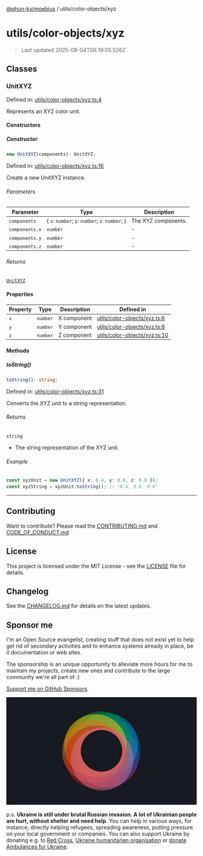 [@phun-ky/moebius](../../README.md) / utils/color-objects/xyz

# utils/color-objects/xyz

> Last updated 2025-08-04T06:19:05.526Z

##

## Classes

### UnitXYZ

Defined in: [utils/color-objects/xyz.ts:4](https://github.com/phun-ky/moebius/blob/main/src/utils/color-objects/xyz.ts#L4)

Represents an XYZ color unit.

#### Constructors

##### Constructor

```ts
new UnitXYZ(components): UnitXYZ;
```

Defined in: [utils/color-objects/xyz.ts:16](https://github.com/phun-ky/moebius/blob/main/src/utils/color-objects/xyz.ts#L16)

Create a new UnitXYZ instance.

###### Parameters

| Parameter      | Type                                             | Description         |
| -------------- | ------------------------------------------------ | ------------------- |
| `components`   | { `x`: `number`; `y`: `number`; `z`: `number`; } | The XYZ components. |
| `components.x` | `number`                                         | -                   |
| `components.y` | `number`                                         | -                   |
| `components.z` | `number`                                         | -                   |

###### Returns

[`UnitXYZ`](#unitxyz)

#### Properties

| Property           | Type     | Description | Defined in                                                                                                       |
| ------------------ | -------- | ----------- | ---------------------------------------------------------------------------------------------------------------- |
| <a id="x"></a> `x` | `number` | X component | [utils/color-objects/xyz.ts:6](https://github.com/phun-ky/moebius/blob/main/src/utils/color-objects/xyz.ts#L6)   |
| <a id="y"></a> `y` | `number` | Y component | [utils/color-objects/xyz.ts:8](https://github.com/phun-ky/moebius/blob/main/src/utils/color-objects/xyz.ts#L8)   |
| <a id="z"></a> `z` | `number` | Z component | [utils/color-objects/xyz.ts:10](https://github.com/phun-ky/moebius/blob/main/src/utils/color-objects/xyz.ts#L10) |

#### Methods

##### toString()

```ts
toString(): string;
```

Defined in: [utils/color-objects/xyz.ts:31](https://github.com/phun-ky/moebius/blob/main/src/utils/color-objects/xyz.ts#L31)

Converts the XYZ unit to a string representation.

###### Returns

`string`

- The string representation of the XYZ unit.

###### Example

```ts
const xyzUnit = new UnitXYZ({ x: 0.4, y: 0.6, z: 0.8 });
const xyzString = xyzUnit.toString(); // "0.4, 0.6, 0.8"
```

---

## Contributing

Want to contribute? Please read the [CONTRIBUTING.md](https://github.com/phun-ky/moebius/blob/main/CONTRIBUTING.md) and [CODE_OF_CONDUCT.md](https://github.com/phun-ky/moebius/blob/main/CODE_OF_CONDUCT.md)

## License

This project is licensed under the MIT License - see the [LICENSE](https://github.com/phun-ky/moebius/blob/main/LICENSE) file for details.

## Changelog

See the [CHANGELOG.md](https://github.com/phun-ky/moebius/blob/main/CHANGELOG.md) for details on the latest updates.

## Sponsor me

I'm an Open Source evangelist, creating stuff that does not exist yet to help get rid of secondary activities and to enhance systems already in place, be it documentation or web sites.

The sponsorship is an unique opportunity to alleviate more hours for me to maintain my projects, create new ones and contribute to the large community we're all part of :)

[Support me on GitHub Sponsors](https://github.com/sponsors/phun-ky).

![logo](https://github.com/phun-ky/moebius/blob/main/public/images/logo/logo-ring.png?raw=true)

p.s. **Ukraine is still under brutal Russian invasion. A lot of Ukrainian people are hurt, without shelter and need help**. You can help in various ways, for instance, directly helping refugees, spreading awareness, putting pressure on your local government or companies. You can also support Ukraine by donating e.g. to [Red Cross](https://www.icrc.org/en/donate/ukraine), [Ukraine humanitarian organisation](https://savelife.in.ua/en/donate-en/#donate-army-card-weekly) or [donate Ambulances for Ukraine](https://www.gofundme.com/f/help-to-save-the-lives-of-civilians-in-a-war-zone).
